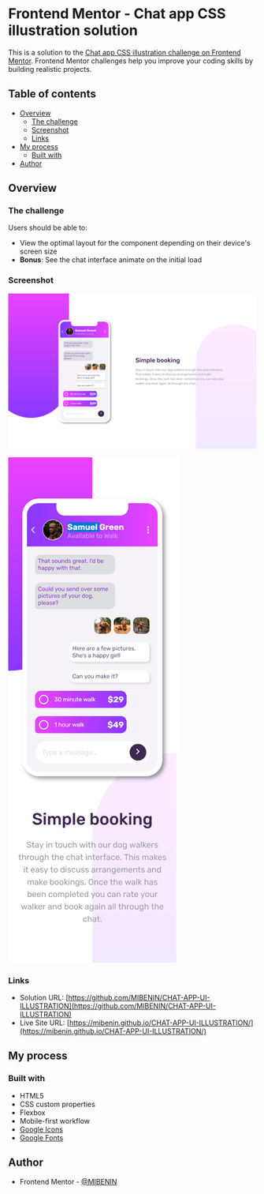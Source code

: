 # Frontend Mentor - Chat app CSS illustration solution

This is a solution to the [Chat app CSS illustration challenge on Frontend Mentor](https://www.frontendmentor.io/challenges/chat-app-css-illustration-O5auMkFqY). Frontend Mentor challenges help you improve your coding skills by building realistic projects.

## Table of contents

- [Overview](#overview)
  - [The challenge](#the-challenge)
  - [Screenshot](#screenshot)
  - [Links](#links)
- [My process](#my-process)
  - [Built with](#built-with)
- [Author](#author)

## Overview

### The challenge

Users should be able to:

- View the optimal layout for the component depending on their device's screen size
- **Bonus**: See the chat interface animate on the initial load

### Screenshot

![Desktop_version](Chat_app_CSS_illustration_desktop_version.png)

![Desktop_version](Chat_app_CSS_illustration_mobile_version.png)

### Links

- Solution URL: [https://github.com/MIBENIN/CHAT-APP-UI-ILLUSTRATION](https://github.com/MIBENIN/CHAT-APP-UI-ILLUSTRATION)
- Live Site URL: [https://mibenin.github.io/CHAT-APP-UI-ILLUSTRATION/](https://mibenin.github.io/CHAT-APP-UI-ILLUSTRATION/)

## My process

### Built with

- HTML5
- CSS custom properties
- Flexbox
- Mobile-first workflow
- [Google Icons](https://fonts.google.com/icons)
- [Google Fonts](https://fonts.google.com/)

## Author

- Frontend Mentor - [@MIBENIN](https://www.frontendmentor.io/profile/MIBENIN)
